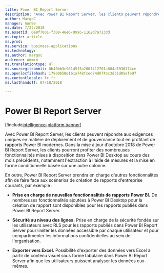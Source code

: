 ```yaml
---
title: Power BI Report Server
description: "Avec Power BI Report Server, les clients peuvent répondre aux exigences uniques en matière de déploiement et de gouvernance tout en profitant de rapports Power BI modernes."
author: MargoC
manager: AnnBe
ms.date: 7/22/2018
ms.assetid: 6e9f7001-f308-46e6-9996-1162d7a723dd
ms.topic: article
ms.prod: 
ms.service: business-applications
ms.technology: 
ms.author: margoc
audience: Admin
ms.translationtype: HT
ms.sourcegitcommit: 0b40bb3c98145f5a260f412701a884a5936174ce
ms.openlocfilehash: 179e0b58e161a748fced74d0f4bc3d31d05efe97
ms.contentlocale: fr-fr
ms.lasthandoff: 07/18/2018

---
```

# <a name="power-bi-report-server"></a>Power BI Report Server

[!include[intelligence-platform banner](../../includes/intelligence-platform.md)]




Avec Power BI Report Server, les clients peuvent répondre aux exigences uniques en matière de déploiement et de gouvernance tout en profitant de rapports Power BI modernes. Dans la mise à jour d'octobre 2018 de Power BI Report Server, les clients pourront profiter des nombreuses fonctionnalités mises à disposition dans Power BI Desktop au cours des mois précédents, notamment l'extraction à l'aide de mesures et la mise en forme conditionnelle basée sur une autre colonne. 

En outre, Power BI Report Server prendra en charge d'autres fonctionnalités afin de faire face aux scénarios de création de rapports d'entreprise courants, par exemple :

-  **Prise en charge de nouvelles fonctionnalités de rapports Power BI.** De nombreuses fonctionnalités ajoutées à Power BI Desktop pour la création de rapport sont disponibles pour les rapports publiés dans Power BI Report Server.

-   **Sécurité au niveau des lignes.** Prise en charge de la sécurité fondée sur les utilisateurs avec RLS pour les rapports publiés dans Power BI Report Server pour limiter les données accessible par chaque utilisateur et pour compartimenter les informations confidentielles au sein de l'organisation.

-   **Exporter vers Excel.** Possibilité d'exporter des données vers Excel à partir de contenu visuel sous forme tabulaire dans Power BI Report Server afin que les utilisateurs puissent analyser les données eux-mêmes.

